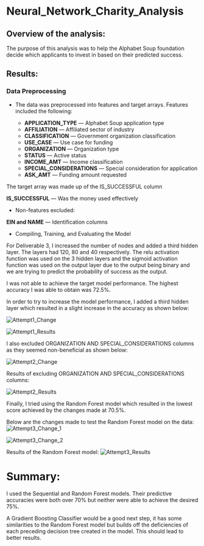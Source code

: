 # Neural_Network_Charity_Analysis
## Overview of the analysis: 
The purpose of this analysis was to help the Alphabet Soup foundation decide which applicants to invest in based on their predicted success. 

## Results: 
### Data Preprocessing
- The data was preprocessed into features and target arrays. Features included the following:

  - **APPLICATION_TYPE** — Alphabet Soup application type
  - **AFFILIATION** — Affiliated sector of industry
  - **CLASSIFICATION** — Government organization classification
  - **USE_CASE** — Use case for funding
  - **ORGANIZATION** — Organization type
  - **STATUS** — Active status
  - **INCOME_AMT** — Income classification
  - **SPECIAL_CONSIDERATIONS** — Special consideration for application
  - **ASK_AMT** — Funding amount requested

The target array was made up of the IS_SUCCESSFUL column

**IS_SUCCESSFUL** — Was the money used effectively

  - Non-features excluded:

**EIN and NAME** — Identification columns

  - Compiling, Training, and Evaluating the Model

For Deliverable 3, I increased the number of nodes and added a third hidden layer. The layers had 120, 80 and 40 respectively. The relu activation function was used on the 3 hidden layers and the sigmoid activation function was used on the output layer due to the output being binary and we are trying to predict the probability of success as the output.

I was not able to achieve the target model performance. The highest accuracy I was able to obtain was 72.5%.

In order to try to increase the model performance, I added a third hidden layer which resulted in a slight increase in the accuracy as shown below: 

![Attempt1_Change](https://user-images.githubusercontent.com/106631875/205740045-5c38104a-2129-4c72-b31d-1aefb2659a9d.png)

![Attempt1_Results](https://user-images.githubusercontent.com/106631875/205740103-84fd46a9-ba72-48d9-b7d1-7a2be7a360ae.png)

I also excluded ORGANIZATION AND SPECIAL_CONSIDERATIONS columns as they seemed non-beneficial as shown below:

![Attempt2_Change](https://user-images.githubusercontent.com/106631875/205740127-0396d2c6-7c86-4117-b8a3-8fda4f027c44.png)

Results of excluding ORGANIZATION AND SPECIAL_CONSIDERATIONS columns: 

![Attempt2_Results](https://user-images.githubusercontent.com/106631875/205740163-cb9447eb-daf7-4483-8fa4-122dd22ad1e4.png)

Finally, I tried using the Random Forest model which resulted in the lowest score achieved by the changes made at 70.5%. 

Below are the changes made to test the Random Forest model on the data:
![Attempt3_Change_1](https://user-images.githubusercontent.com/106631875/205740210-7f66ae99-0371-448f-87c1-eb084faacf9b.png)

![Attempt3_Change_2](https://user-images.githubusercontent.com/106631875/205740221-1f8c651c-c33e-43ba-ab4f-d230d5b4375d.png)

Results of the Random Forest model:
![Attempt3_Results](https://user-images.githubusercontent.com/106631875/205740238-024c65fd-a885-4acb-8c5d-bae617eb48d7.png)

# Summary: 

I used the Sequential and Random Forest models. Their predictive accuracies were both over 70% but neither were able to achieve the desired 75%.

A Gradient Boosting Classifier would be a good next step, it has some similarities to the Random Forest model but builds off the deficiencies of each preceding decision tree created in the model. This should lead to better results. 
